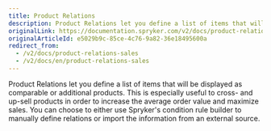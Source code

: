 ```yaml
---
title: Product Relations
description: Product Relations let you define a list of items that will be displayed as comparable or additional products.
originalLink: https://documentation.spryker.com/v2/docs/product-relations-sales
originalArticleId: e5029b9c-85ce-4c76-9a82-36e18495600a
redirect_from:
  - /v2/docs/product-relations-sales
  - /v2/docs/en/product-relations-sales
---
```


Product Relations let you define a list of items that will be displayed as comparable or additional products. This is especially useful to cross- and up-sell products in order to increase the average order value and maximize sales. You can choose to either use Spryker's condition rule builder to manually define relations or import the information from an external source.
